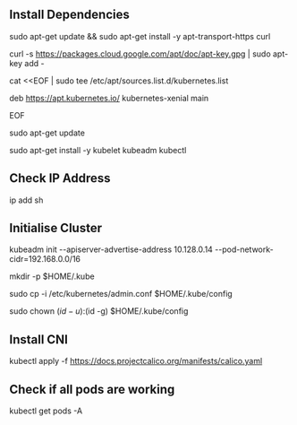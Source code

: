 ## Install Dependencies

sudo apt-get update && sudo apt-get install -y apt-transport-https curl

curl -s https://packages.cloud.google.com/apt/doc/apt-key.gpg | sudo apt-key add -

cat <<EOF | sudo tee /etc/apt/sources.list.d/kubernetes.list

deb https://apt.kubernetes.io/ kubernetes-xenial main

EOF

sudo apt-get update

sudo apt-get install -y kubelet kubeadm kubectl

## Check IP Address

ip add sh

## Initialise Cluster

kubeadm init --apiserver-advertise-address 10.128.0.14 --pod-network-cidr=192.168.0.0/16

mkdir -p $HOME/.kube

sudo cp -i /etc/kubernetes/admin.conf $HOME/.kube/config

sudo chown $(id -u):$(id -g) $HOME/.kube/config

## Install CNI

kubectl apply -f https://docs.projectcalico.org/manifests/calico.yaml

## Check if all pods are working

kubectl get pods -A
